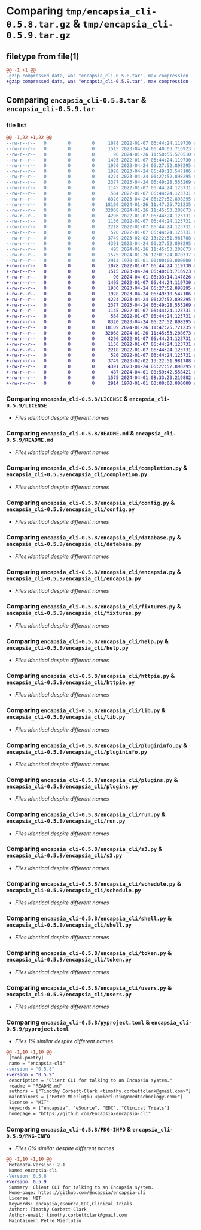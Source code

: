 # Comparing `tmp/encapsia_cli-0.5.8.tar.gz` & `tmp/encapsia_cli-0.5.9.tar.gz`

## filetype from file(1)

```diff
@@ -1 +1 @@
-gzip compressed data, was "encapsia_cli-0.5.8.tar", max compression
+gzip compressed data, was "encapsia_cli-0.5.9.tar", max compression
```

## Comparing `encapsia_cli-0.5.8.tar` & `encapsia_cli-0.5.9.tar`

### file list

```diff
@@ -1,22 +1,22 @@
--rw-r--r--   0        0        0     1078 2022-01-07 06:44:24.119730 encapsia_cli-0.5.8/LICENSE
--rw-r--r--   0        0        0     1515 2023-04-24 06:40:03.716923 encapsia_cli-0.5.8/README.md
--rw-r--r--   0        0        0       90 2024-01-26 11:50:55.570510 encapsia_cli-0.5.8/encapsia_cli/__init__.py
--rw-r--r--   0        0        0     1495 2022-01-07 06:44:24.119730 encapsia_cli-0.5.8/encapsia_cli/completion.py
--rw-r--r--   0        0        0     1930 2023-04-24 06:27:52.898295 encapsia_cli-0.5.8/encapsia_cli/config.py
--rw-r--r--   0        0        0     1928 2023-04-24 06:49:10.547106 encapsia_cli-0.5.8/encapsia_cli/database.py
--rw-r--r--   0        0        0     4224 2023-04-24 06:27:52.898295 encapsia_cli-0.5.8/encapsia_cli/encapsia.py
--rw-r--r--   0        0        0     2377 2023-04-24 06:49:28.555269 encapsia_cli-0.5.8/encapsia_cli/fixtures.py
--rw-r--r--   0        0        0     1145 2022-01-07 06:44:24.123731 encapsia_cli-0.5.8/encapsia_cli/help.py
--rw-r--r--   0        0        0      564 2022-01-07 06:44:24.123731 encapsia_cli-0.5.8/encapsia_cli/httpie.py
--rw-r--r--   0        0        0     8320 2023-04-24 06:27:52.898295 encapsia_cli-0.5.8/encapsia_cli/lib.py
--rw-r--r--   0        0        0    18109 2024-01-26 11:47:25.721235 encapsia_cli-0.5.8/encapsia_cli/plugininfo.py
--rw-r--r--   0        0        0    32068 2024-01-26 11:45:53.208673 encapsia_cli-0.5.8/encapsia_cli/plugins.py
--rw-r--r--   0        0        0     4296 2022-01-07 06:44:24.123731 encapsia_cli-0.5.8/encapsia_cli/run.py
--rw-r--r--   0        0        0     1156 2022-01-07 06:44:24.123731 encapsia_cli-0.5.8/encapsia_cli/s3.py
--rw-r--r--   0        0        0     2218 2022-01-07 06:44:24.123731 encapsia_cli-0.5.8/encapsia_cli/schedule.py
--rw-r--r--   0        0        0      520 2022-01-07 06:44:24.123731 encapsia_cli-0.5.8/encapsia_cli/shell.py
--rw-r--r--   0        0        0     3749 2023-02-02 13:22:51.981788 encapsia_cli-0.5.8/encapsia_cli/token.py
--rw-r--r--   0        0        0     4391 2023-04-24 06:27:52.898295 encapsia_cli-0.5.8/encapsia_cli/users.py
--rw-r--r--   0        0        0      495 2024-01-26 11:45:53.208673 encapsia_cli-0.5.8/encapsia_cli/version.py
--rw-r--r--   0        0        0     1575 2024-01-26 12:01:24.870337 encapsia_cli-0.5.8/pyproject.toml
--rw-r--r--   0        0        0     2914 1970-01-01 00:00:00.000000 encapsia_cli-0.5.8/PKG-INFO
+-rw-r--r--   0        0        0     1078 2022-01-07 06:44:24.119730 encapsia_cli-0.5.9/LICENSE
+-rw-r--r--   0        0        0     1515 2023-04-24 06:40:03.716923 encapsia_cli-0.5.9/README.md
+-rw-r--r--   0        0        0       90 2024-04-01 08:33:14.147826 encapsia_cli-0.5.9/encapsia_cli/__init__.py
+-rw-r--r--   0        0        0     1495 2022-01-07 06:44:24.119730 encapsia_cli-0.5.9/encapsia_cli/completion.py
+-rw-r--r--   0        0        0     1930 2023-04-24 06:27:52.898295 encapsia_cli-0.5.9/encapsia_cli/config.py
+-rw-r--r--   0        0        0     1928 2023-04-24 06:49:10.547106 encapsia_cli-0.5.9/encapsia_cli/database.py
+-rw-r--r--   0        0        0     4224 2023-04-24 06:27:52.898295 encapsia_cli-0.5.9/encapsia_cli/encapsia.py
+-rw-r--r--   0        0        0     2377 2023-04-24 06:49:28.555269 encapsia_cli-0.5.9/encapsia_cli/fixtures.py
+-rw-r--r--   0        0        0     1145 2022-01-07 06:44:24.123731 encapsia_cli-0.5.9/encapsia_cli/help.py
+-rw-r--r--   0        0        0      564 2022-01-07 06:44:24.123731 encapsia_cli-0.5.9/encapsia_cli/httpie.py
+-rw-r--r--   0        0        0     8320 2023-04-24 06:27:52.898295 encapsia_cli-0.5.9/encapsia_cli/lib.py
+-rw-r--r--   0        0        0    18109 2024-01-26 11:47:25.721235 encapsia_cli-0.5.9/encapsia_cli/plugininfo.py
+-rw-r--r--   0        0        0    32068 2024-01-26 11:45:53.208673 encapsia_cli-0.5.9/encapsia_cli/plugins.py
+-rw-r--r--   0        0        0     4296 2022-01-07 06:44:24.123731 encapsia_cli-0.5.9/encapsia_cli/run.py
+-rw-r--r--   0        0        0     1156 2022-01-07 06:44:24.123731 encapsia_cli-0.5.9/encapsia_cli/s3.py
+-rw-r--r--   0        0        0     2218 2022-01-07 06:44:24.123731 encapsia_cli-0.5.9/encapsia_cli/schedule.py
+-rw-r--r--   0        0        0      520 2022-01-07 06:44:24.123731 encapsia_cli-0.5.9/encapsia_cli/shell.py
+-rw-r--r--   0        0        0     3749 2023-02-02 13:22:51.981788 encapsia_cli-0.5.9/encapsia_cli/token.py
+-rw-r--r--   0        0        0     4391 2023-04-24 06:27:52.898295 encapsia_cli-0.5.9/encapsia_cli/users.py
+-rw-r--r--   0        0        0      487 2024-04-01 08:59:42.558421 encapsia_cli-0.5.9/encapsia_cli/version.py
+-rw-r--r--   0        0        0     1575 2024-04-01 08:33:23.219882 encapsia_cli-0.5.9/pyproject.toml
+-rw-r--r--   0        0        0     2914 1970-01-01 00:00:00.000000 encapsia_cli-0.5.9/PKG-INFO
```

### Comparing `encapsia_cli-0.5.8/LICENSE` & `encapsia_cli-0.5.9/LICENSE`

 * *Files identical despite different names*

### Comparing `encapsia_cli-0.5.8/README.md` & `encapsia_cli-0.5.9/README.md`

 * *Files identical despite different names*

### Comparing `encapsia_cli-0.5.8/encapsia_cli/completion.py` & `encapsia_cli-0.5.9/encapsia_cli/completion.py`

 * *Files identical despite different names*

### Comparing `encapsia_cli-0.5.8/encapsia_cli/config.py` & `encapsia_cli-0.5.9/encapsia_cli/config.py`

 * *Files identical despite different names*

### Comparing `encapsia_cli-0.5.8/encapsia_cli/database.py` & `encapsia_cli-0.5.9/encapsia_cli/database.py`

 * *Files identical despite different names*

### Comparing `encapsia_cli-0.5.8/encapsia_cli/encapsia.py` & `encapsia_cli-0.5.9/encapsia_cli/encapsia.py`

 * *Files identical despite different names*

### Comparing `encapsia_cli-0.5.8/encapsia_cli/fixtures.py` & `encapsia_cli-0.5.9/encapsia_cli/fixtures.py`

 * *Files identical despite different names*

### Comparing `encapsia_cli-0.5.8/encapsia_cli/help.py` & `encapsia_cli-0.5.9/encapsia_cli/help.py`

 * *Files identical despite different names*

### Comparing `encapsia_cli-0.5.8/encapsia_cli/httpie.py` & `encapsia_cli-0.5.9/encapsia_cli/httpie.py`

 * *Files identical despite different names*

### Comparing `encapsia_cli-0.5.8/encapsia_cli/lib.py` & `encapsia_cli-0.5.9/encapsia_cli/lib.py`

 * *Files identical despite different names*

### Comparing `encapsia_cli-0.5.8/encapsia_cli/plugininfo.py` & `encapsia_cli-0.5.9/encapsia_cli/plugininfo.py`

 * *Files identical despite different names*

### Comparing `encapsia_cli-0.5.8/encapsia_cli/plugins.py` & `encapsia_cli-0.5.9/encapsia_cli/plugins.py`

 * *Files identical despite different names*

### Comparing `encapsia_cli-0.5.8/encapsia_cli/run.py` & `encapsia_cli-0.5.9/encapsia_cli/run.py`

 * *Files identical despite different names*

### Comparing `encapsia_cli-0.5.8/encapsia_cli/s3.py` & `encapsia_cli-0.5.9/encapsia_cli/s3.py`

 * *Files identical despite different names*

### Comparing `encapsia_cli-0.5.8/encapsia_cli/schedule.py` & `encapsia_cli-0.5.9/encapsia_cli/schedule.py`

 * *Files identical despite different names*

### Comparing `encapsia_cli-0.5.8/encapsia_cli/shell.py` & `encapsia_cli-0.5.9/encapsia_cli/shell.py`

 * *Files identical despite different names*

### Comparing `encapsia_cli-0.5.8/encapsia_cli/token.py` & `encapsia_cli-0.5.9/encapsia_cli/token.py`

 * *Files identical despite different names*

### Comparing `encapsia_cli-0.5.8/encapsia_cli/users.py` & `encapsia_cli-0.5.9/encapsia_cli/users.py`

 * *Files identical despite different names*

### Comparing `encapsia_cli-0.5.8/pyproject.toml` & `encapsia_cli-0.5.9/pyproject.toml`

 * *Files 1% similar despite different names*

```diff
@@ -1,10 +1,10 @@
 [tool.poetry]
 name = "encapsia-cli"
-version = "0.5.8"
+version = "0.5.9"
 description = "Client CLI for talking to an Encapsia system."
 readme = "README.md"
 authors = ["Timothy Corbett-Clark <timothy.corbettclark@gmail.com>"]
 maintainers = ["Petre Mierluțiu <pmierlutiu@cmedtechnology.com>"]
 license = "MIT"
 keywords = ["encapsia", "eSource", "EDC", "Clinical Trials"]
 homepage = "https://github.com/Encapsia/encapsia-cli"
```

### Comparing `encapsia_cli-0.5.8/PKG-INFO` & `encapsia_cli-0.5.9/PKG-INFO`

 * *Files 0% similar despite different names*

```diff
@@ -1,10 +1,10 @@
 Metadata-Version: 2.1
 Name: encapsia-cli
-Version: 0.5.8
+Version: 0.5.9
 Summary: Client CLI for talking to an Encapsia system.
 Home-page: https://github.com/Encapsia/encapsia-cli
 License: MIT
 Keywords: encapsia,eSource,EDC,Clinical Trials
 Author: Timothy Corbett-Clark
 Author-email: timothy.corbettclark@gmail.com
 Maintainer: Petre Mierluțiu
```

